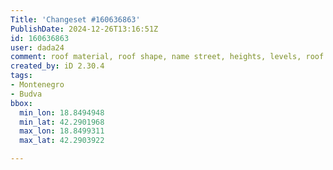 ```yaml
---
Title: 'Changeset #160636863'
PublishDate: 2024-12-26T13:16:51Z
id: 160636863
user: dada24
comment: roof material, roof shape, name street, heights, levels, roof colour, new areas
created_by: iD 2.30.4
tags:
- Montenegro
- Budva
bbox:
  min_lon: 18.8494948
  min_lat: 42.2901968
  max_lon: 18.8499311
  max_lat: 42.2903922

---
```

